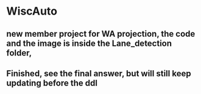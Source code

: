 # WiscAuto
 ## new member project for WA projection, the code and the image is inside the Lane_detection folder, 
   
 ## Finished, see the final answer, but will still keep updating before the ddl
